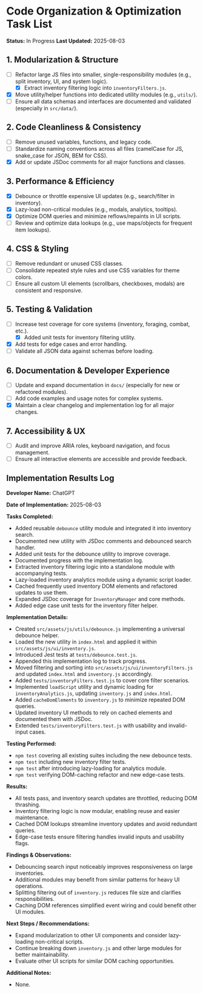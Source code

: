 # Code Organization & Optimization Task List

**Status:** In Progress
**Last Updated:** 2025-08-03

## 1. Modularization & Structure
- [ ] Refactor large JS files into smaller, single-responsibility modules (e.g., split inventory, UI, and system logic).
    - [x] Extract inventory filtering logic into `inventoryFilters.js`.
- [x] Move utility/helper functions into dedicated utility modules (e.g., `utils/`).
- [ ] Ensure all data schemas and interfaces are documented and validated (especially in `src/data/`).

## 2. Code Cleanliness & Consistency
- [ ] Remove unused variables, functions, and legacy code.
- [ ] Standardize naming conventions across all files (camelCase for JS, snake_case for JSON, BEM for CSS).
- [x] Add or update JSDoc comments for all major functions and classes.

## 3. Performance & Efficiency
- [x] Debounce or throttle expensive UI updates (e.g., search/filter in inventory).
- [x] Lazy-load non-critical modules (e.g., modals, analytics, tooltips).
- [x] Optimize DOM queries and minimize reflows/repaints in UI scripts.
- [ ] Review and optimize data lookups (e.g., use maps/objects for frequent item lookups).

## 4. CSS & Styling
- [ ] Remove redundant or unused CSS classes.
- [ ] Consolidate repeated style rules and use CSS variables for theme colors.
- [ ] Ensure all custom UI elements (scrollbars, checkboxes, modals) are consistent and responsive.

## 5. Testing & Validation
- [ ] Increase test coverage for core systems (inventory, foraging, combat, etc.).
    - [x] Added unit tests for inventory filtering utility.
- [x] Add tests for edge cases and error handling.
- [ ] Validate all JSON data against schemas before loading.

## 6. Documentation & Developer Experience
- [ ] Update and expand documentation in `docs/` (especially for new or refactored modules).
- [ ] Add code examples and usage notes for complex systems.
- [x] Maintain a clear changelog and implementation log for all major changes.

## 7. Accessibility & UX
- [ ] Audit and improve ARIA roles, keyboard navigation, and focus management.
- [ ] Ensure all interactive elements are accessible and provide feedback.

## Implementation Results Log

**Developer Name:** ChatGPT

**Date of Implementation:** 2025-08-03

**Tasks Completed:**
- Added reusable `debounce` utility module and integrated it into inventory search.
- Documented new utility with JSDoc comments and debounced search handler.
- Added unit tests for the debounce utility to improve coverage.
- Documented progress with the implementation log.
- Extracted inventory filtering logic into a standalone module with accompanying tests.
- Lazy-loaded inventory analytics module using a dynamic script loader.
- Cached frequently used inventory DOM elements and refactored updates to use them.
- Expanded JSDoc coverage for `InventoryManager` and core methods.
- Added edge case unit tests for the inventory filter helper.


**Implementation Details:**
- Created `src/assets/js/utils/debounce.js` implementing a universal debounce helper.
- Loaded the new utility in `index.html` and applied it within `src/assets/js/ui/inventory.js`.
- Introduced Jest tests at `tests/debounce.test.js`.
- Appended this implementation log to track progress.
- Moved filtering and sorting into `src/assets/js/ui/inventoryFilters.js` and updated `index.html` and `inventory.js` accordingly.
- Added `tests/inventoryFilters.test.js` to cover core filter scenarios.
- Implemented `loadScript` utility and dynamic loading for `inventoryAnalytics.js`, updating `inventory.js` and `index.html`.
- Added `cacheDomElements` to `inventory.js` to minimize repeated DOM queries.
- Updated inventory UI methods to rely on cached elements and documented them with JSDoc.
- Extended `tests/inventoryFilters.test.js` with usability and invalid-input cases.

**Testing Performed:**
- `npm test` covering all existing suites including the new debounce tests.
- `npm test` including new inventory filter tests.
- `npm test` after introducing lazy-loading for analytics module.
- `npm test` verifying DOM-caching refactor and new edge-case tests.

**Results:**
- All tests pass, and inventory search updates are throttled, reducing DOM thrashing.
- Inventory filtering logic is now modular, enabling reuse and easier maintenance.
- Cached DOM lookups streamline inventory updates and avoid redundant queries.
- Edge-case tests ensure filtering handles invalid inputs and usability flags.

**Findings & Observations:**
- Debouncing search input noticeably improves responsiveness on large inventories.
- Additional modules may benefit from similar patterns for heavy UI operations.
- Splitting filtering out of `inventory.js` reduces file size and clarifies responsibilities.
- Caching DOM references simplified event wiring and could benefit other UI modules.


**Next Steps / Recommendations:**
- Expand modularization to other UI components and consider lazy-loading non-critical scripts.
- Continue breaking down `inventory.js` and other large modules for better maintainability.
- Evaluate other UI scripts for similar DOM caching opportunities.


**Additional Notes:**
- None.
